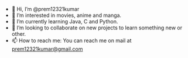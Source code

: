 - 👋 Hi, I’m @prem12321kumar
- 👀 I’m interested in movies, anime and manga.
- 🌱 I’m currently learning Java, C and Python.
- 💞️ I’m looking to collaborate on new projects to learn something new or other.
- 📫 How to reach me: You can reach me on mail at prem12321kumar@gmail.com
